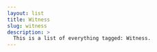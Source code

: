 ```yaml
---
layout: list
title: Witness
slug: witness
description: >
  This is a list of everything tagged: Witness.
---
```

